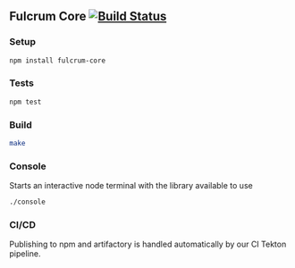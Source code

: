 ## Fulcrum Core [![Build Status](https://secure.travis-ci.org/fulcrumapp/fulcrum-core.svg)](http://travis-ci.org/fulcrumapp/fulcrum-core)

### Setup

```sh
npm install fulcrum-core
```

### Tests

```sh
npm test
```

### Build

```sh
make
```

### Console

Starts an interactive node terminal with the library available to use

```sh
./console
```


### CI/CD

Publishing to npm and artifactory is handled automatically by our CI Tekton pipeline. 
